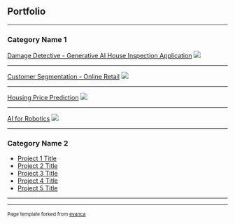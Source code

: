 ## Portfolio

---

### Category Name 1 

[Damage Detective - Generative AI House Inspection Application](/sample_page)
<img src="images/dummy_thumbnail.jpg?raw=true"/>

---
[Customer Segmentation - Online Retail](/pdf/sample_presentation.pdf)
<img src="images/dummy_thumbnail.jpg?raw=true"/>

---
[Housing Price Prediction](http://example.com/)
<img src="images/dummy_thumbnail.jpg?raw=true"/>

---
[AI for Robotics](http://example.com/)
<img src="images/dummy_thumbnail.jpg?raw=true"/>

---
### Category Name 2

- [Project 1 Title](http://example.com/)
- [Project 2 Title](http://example.com/)
- [Project 3 Title](http://example.com/)
- [Project 4 Title](http://example.com/)
- [Project 5 Title](http://example.com/)

---




---
<p style="font-size:11px">Page template forked from <a href="https://github.com/evanca/quick-portfolio">evanca</a></p>
<!-- Remove above link if you don't want to attibute -->
